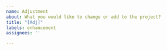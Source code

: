 ```yaml
---
name: Adjustment
about: What you would like to change or add to the project?
title: "[Adj]"
labels: enhancement
assignees: ''

---
```



